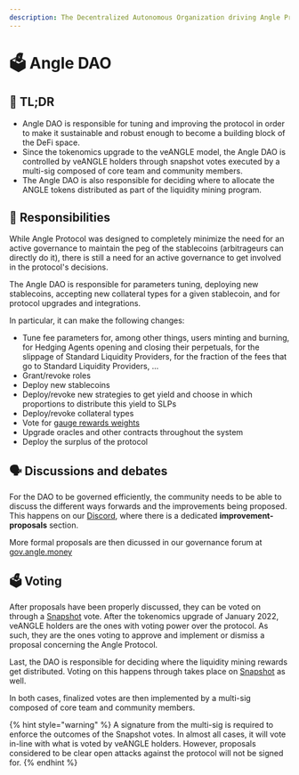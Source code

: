 ```yaml
---
description: The Decentralized Autonomous Organization driving Angle Protocol
---
```


# 🗳 Angle DAO

## 🔎 TL;DR

- Angle DAO is responsible for tuning and improving the protocol in order to make it sustainable and robust enough to become a building block of the DeFi space.
- Since the tokenomics upgrade to the veANGLE model, the Angle DAO is controlled by veANGLE holders through snapshot votes executed by a multi-sig composed of core team and community members.
- The Angle DAO is also responsible for deciding where to allocate the ANGLE tokens distributed as part of the liquidity mining program.

## 🔘 Responsibilities

While Angle Protocol was designed to completely minimize the need for an active governance to maintain the peg of the stablecoins (arbitrageurs can directly do it), there is still a need for an active governance to get involved in the protocol's decisions.

The Angle DAO is responsible for parameters tuning, deploying new stablecoins, accepting new collateral types for a given stablecoin, and for protocol upgrades and integrations.

In particular, it can make the following changes:

- Tune fee parameters for, among other things, users minting and burning, for Hedging Agents opening and closing their perpetuals, for the slippage of Standard Liquidity Providers, for the fraction of the fees that go to Standard Liquidity Providers, ...
- Grant/revoke roles
- Deploy new stablecoins
- Deploy/revoke new strategies to get yield and choose in which proportions to distribute this yield to SLPs
- Deploy/revoke collateral types
- Vote for [gauge rewards weights](veANGLE/gauges.md)
- Upgrade oracles and other contracts throughout the system
- Deploy the surplus of the protocol

## 🗣 Discussions and debates

For the DAO to be governed efficiently, the community needs to be able to discuss the different ways forwards and the improvements being proposed. This happens on our [Discord](https://discord.com/invite/5Af6xum9bc), where there is a dedicated **improvement-proposals** section.

More formal proposals are then dicussed in our governance forum at [gov.angle.money](https://gov.angle.money)

## 🗳 Voting

After proposals have been properly discussed, they can be voted on through a [Snapshot](https://snapshot.org/#/anglegovernance.eth/) vote. After the tokenomics upgrade of January 2022, veANGLE holders are the ones with voting power over the protocol. As such, they are the ones voting to approve and implement or dismiss a proposal concerning the Angle Protocol.

Last, the DAO is responsible for deciding where the liquidity mining rewards get distributed. Voting on this happens through takes place on [Snapshot](https://snapshot.org/#/anglegovernance.eth/) as well.

In both cases, finalized votes are then implemented by a multi-sig composed of core team and community members.

{% hint style="warning" %}
A signature from the multi-sig is required to enforce the outcomes of the Snapshot votes. In almost all cases, it will vote in-line with what is voted by veANGLE holders. However, proposals considered to be clear open attacks against the protocol will not be signed for.
{% endhint %}
